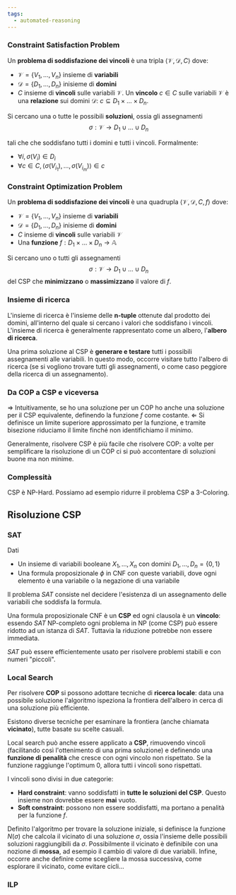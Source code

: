 ```yaml
---
tags: 
  - automated-reasoning
---
```


### Constraint Satisfaction Problem

Un **problema di soddisfazione dei vincoli** è una tripla $\langle \mathcal{V}, \mathcal{D}, C\rangle$ dove: 
- $\mathcal{V} = \{V_1, \dots, V_n \}$ insieme di **variabili**
- $\mathcal{D} = \{D_1, \dots, D_n \}$ inisieme di **domini**
- $C$ insieme di **vincoli** sulle variabili $\mathcal{V}$. Un **vincolo** $c \in C$ sulle variabili $\mathcal{V}$ è una **relazione** sui domini $\mathcal{D}$: $c \subseteq D_1 \times \dots \times D_n$.

Si cercano una o tutte le possibili **soluzioni**, ossia gli assegnamenti
$$\sigma : \mathcal{V} \rightarrow D_1 \cup \dots \cup D_n$$

tali che che soddisfano tutti i domini e tutti i vincoli. Formalmente:
- $\forall i, \sigma(V_i) \in D_i$
- $\forall c \in C, \langle \sigma(V_{i_1}), \dots, \sigma(V_{i_m})\rangle \in c$


### Constraint Optimization Problem

Un **problema di soddisfazione dei vincoli** è una quadrupla $\langle \mathcal{V}, \mathcal{D}, C, f\rangle$ dove:
- $\mathcal{V} = \{V_1, \dots, V_n \}$ insieme di **variabili**
- $\mathcal{D} = \{D_1, \dots, D_n \}$ inisieme di **domini**
- $C$ insieme di **vincoli** sulle variabili $\mathcal{V}$
- Una **funzione** $f : D_1 \times \dots \times D_n \rightarrow \mathbb{A}$

Si cercano uno o tutti gli assegnamenti
$$\sigma : \mathcal{V} \rightarrow D_1 \cup \dots \cup D_n$$
del CSP che **minimizzano** o **massimizzano** il valore di $f$.

### Insieme di ricerca
L'insieme di ricerca è l'insieme delle **n-tuple** ottenute dal prodotto dei domini, all'interno del quale si cercano i valori che soddisfano i vincoli. 
L'insieme di ricerca è generalmente rappresentato come un albero, l'**albero di ricerca**.

Una prima soluzione al CSP è **generare e testare** tutti i possibili assegnamenti alle variabili. In questo modo, occorre visitare tutto l'albero di ricerca (se si vogliono trovare tutti gli assegnamenti, o come caso peggiore della ricerca di un assegnamento).

### Da COP a CSP e viceversa
$\Rightarrow$ Intuitivamente, se ho una soluzione per un COP ho anche una soluzione per il CSP equivalente, definendo la funzione $f$ come costante.
$\Leftarrow$ Si definisce un limite superiore approssimato per la funzione, e tramite bisezione riduciamo il limite finché non identifichiamo il minimo. 

Generalmente, risolvere CSP è più facile che risolvere COP: a volte per semplificare la risoluzione di un COP ci si può accontentare di soluzioni buone ma non minime.

### Complessità
 CSP è NP-Hard. Possiamo ad esempio ridurre il problema CSP a 3-Coloring.

## Risoluzione CSP

### SAT

Dati
 - Un insieme di variabili booleane $X_1, \dots, X_n$ con domini $D_1, \dots, D_n = \{0, 1\}$
 - Una formula proposizionale $\phi$ in CNF con queste variabili, dove ogni elemento è una variabile o la negazione di una variabile

Il problema $SAT$ consiste nel decidere l'esistenza di un assegnamento delle variabili che soddisfa la formula.

Una formula proposizionale CNF è un **CSP** ed ogni clausola è un **vincolo**: essendo $SAT$ NP-completo ogni problema in NP (come CSP) può essere ridotto ad un istanza di $SAT$. Tuttavia la riduzione potrebbe non essere immediata.

$SAT$ può essere efficientemente usato per risolvere problemi stabili e con numeri "piccoli".

### Local Search

Per risolvere **COP** si possono adottare tecniche di **ricerca locale**: data una possibile soluzione l'algoritmo ispeziona la frontiera dell'albero in cerca di una soluzione più efficiente. 

Esistono diverse tecniche per esaminare la frontiera (anche chiamata **vicinato**), tutte basate su scelte casuali.

Local search può anche essere applicato a **CSP**, rimuovendo vincoli (facilitando così l'ottenimento di una prima soluzione) e definendo una **funzione di penalità** che cresce con ogni vincolo non rispettato. Se la funzione raggiunge l'optimum 0, allora tutti i vincoli sono rispettati.

I vincoli sono divisi in due categorie:
- **Hard constraint**: vanno soddisfatti in **tutte le soluzioni del CSP**. Questo insieme non dovrebbe essere **mai** vuoto.
- **Soft constraint**: possono non essere soddisfatti, ma portano a penalità per la funzione $f$.

Definito l'algoritmo per trovare la soluzione iniziale, si definisce la funzione $N(\sigma)$ che calcola il vicinato di una soluzione $\sigma$, ossia l'insieme delle possibili soluzioni raggiungibili da  $\sigma$. 
Possibilmente il vicinato è definibile con una nozione di **mossa**, ad esempio il cambio di valore di due variabili.
Infine, occorre anche definire come scegliere la mossa successiva, come esplorare il vicinato, come evitare cicli...

### ILP